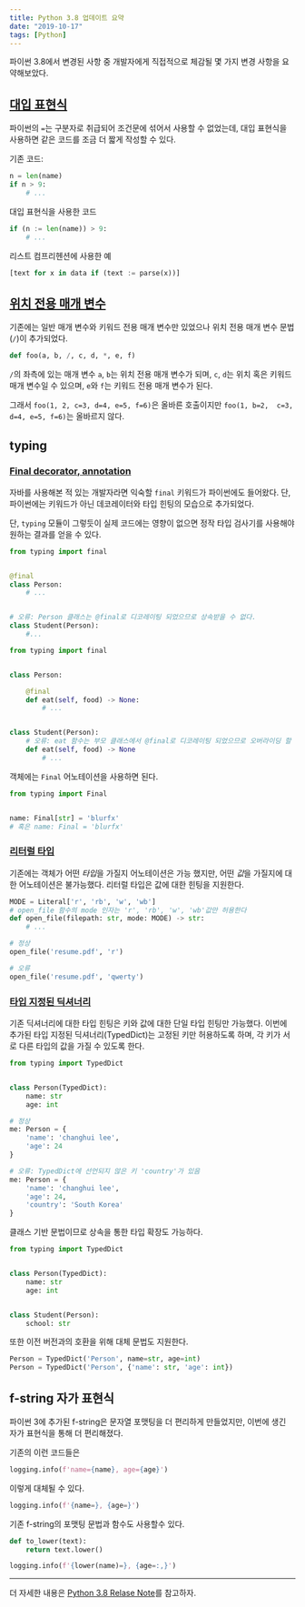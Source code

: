 ```yaml
---
title: Python 3.8 업데이트 요약
date: "2019-10-17"
tags: [Python]
---
```


파이썬 3.8에서 변경된 사항 중 개발자에게 직접적으로 체감될 몇 가지 변경 사항을 요약해보았다.

## [대입 표현식](https://www.python.org/dev/peps/pep-0572/)

파이썬의 `=`는 구분자로 취급되어 조건문에 섞어서 사용할 수 없었는데, 대입 표현식을 사용하면 같은 코드를 조금 더 짧게 작성할 수 있다.

기존 코드:
```python
n = len(name)
if n > 9:
    # ...
```

대입 표현식을 사용한 코드
```python
if (n := len(name)) > 9:
    # ...
```

리스트 컴프리헨션에 사용한 예
```python
[text for x in data if (text := parse(x))]
```

## [위치 전용 매개 변수](https://www.python.org/dev/peps/pep-0570/)

기존에는 일반 매개 변수와 키워드 전용 매개 변수만 있었으나 위치 전용 매개 변수 문법(`/`)이 추가되었다.

```python
def foo(a, b, /, c, d, *, e, f)
```

`/`의 좌측에 있는 매개 변수 `a`, `b`는 위치 전용 매개 변수가 되며, `c`, `d`는 위치 혹은 키워드 매개 변수일 수 있으며, `e`와 `f`는 키워드 전용 매개 변수가 된다.

그래서 `foo(1, 2, c=3, d=4, e=5, f=6)`은 올바른 호출이지만 `foo(1, b=2,  c=3, d=4, e=5, f=6)`는 올바르지 않다.

## typing

### [Final decorator, annotation](https://www.python.org/dev/peps/pep-0591)

자바를 사용해본 적 있는 개발자라면 익숙할 `final` 키워드가 파이썬에도 들어왔다. 단, 파이썬에는 키워드가 아닌 데코레이터와 타입 힌팅의 모습으로 추가되었다.

단, `typing` 모듈이 그렇듯이 실제 코드에는 영향이 없으면 정작 타입 검사기를 사용해야 원하는 결과를 얻을 수 있다.

```python
from typing import final


@final
class Person:
    # ...


# 오류: Person 클래스는 @final로 디코레이팅 되었으므로 상속받을 수 없다.
class Student(Person):
    #...
```

```python
from typing import final


class Person:

    @final
    def eat(self, food) -> None:
        # ...


class Student(Person):
    # 오류: eat 함수는 부모 클래스에서 @final로 디코레이팅 되었으므로 오버라이딩 할 수 없다.
    def eat(self, food) -> None
        # ...
```

객체에는 `Final` 어노테이션을 사용하면 된다.
```python
from typing import Final


name: Final[str] = 'blurfx'
# 혹은 name: Final = 'blurfx'
```

### [리터럴 타입](https://www.python.org/dev/peps/pep-0586/)

기존에는 객체가 어떤 *타입*을 가질지 어노테이션은 가능 했지만, 어떤 *값*을 가질지에 대한 어노테이션은 불가능했다. 리터럴 타입은 값에 대한 힌팅을 지원한다.

```python
MODE = Literal['r', 'rb', 'w', 'wb']
# open_file 함수의 mode 인자는 'r', 'rb', 'w', 'wb'값만 허용한다
def open_file(filepath: str, mode: MODE) -> str:
    # ...

# 정상
open_file('resume.pdf', 'r')

# 오류
open_file('resume.pdf', 'qwerty')
```

### [타입 지정된 딕셔너리](https://www.python.org/dev/peps/pep-0589/)

기존 딕셔너리에 대한 타입 힌팅은 키와 값에 대한 단일 타입 힌팅만 가능했다. 이번에 추가된 타입 지정된 딕셔너리(TypedDict)는 고정된 키만 허용하도록 하며, 각 키가 서로 다른 타입의 값을 가질 수 있도록 한다.

```python
from typing import TypedDict


class Person(TypedDict):
    name: str
    age: int

# 정상
me: Person = {
    'name': 'changhui lee',
    'age': 24
}

# 오류: TypedDict에 선언되지 않은 키 'country'가 있음
me: Person = {
    'name': 'changhui lee',
    'age': 24,
    'country': 'South Korea'
}
```

클래스 기반 문법이므로 상속을 통한 타입 확장도 가능하다.
```python
from typing import TypedDict


class Person(TypedDict):
    name: str
    age: int


class Student(Person):
    school: str

```

또한 이전 버전과의 호환을 위해 대체 문법도 지원한다.

```python
Person = TypedDict('Person', name=str, age=int)
Person = TypedDict('Person', {'name': str, 'age': int})
```


## f-string 자가 표현식

파이썬 3에 추가된 f-string은 문자열 포맷팅을 더 편리하게 만들었지만, 이번에 생긴 자가 표현식을 통해 더 편리해졌다.

기존의 이런 코드들은
```python
logging.info(f'name={name}, age={age}')
```

이렇게 대체될 수 있다.
```python
logging.info(f'{name=}, {age=}')
```

기존 f-string의 포맷팅 문법과 함수도 사용할수 있다.
```python
def to_lower(text):
    return text.lower()

logging.info(f'{lower(name)=}, {age=:,}')
```

---

더 자세한 내용은 [Python 3.8 Relase Note](https://www.python.org/downloads/release/python-380/)를 참고하자.